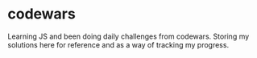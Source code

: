 # codewars
Learning JS and been doing daily challenges from codewars. Storing my solutions here for reference and as a way of tracking my progress.
